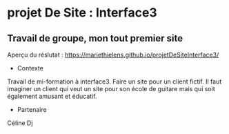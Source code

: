 # projet De Site : Interface3

## Travail de groupe, mon tout premier site

Aperçu du réslutat : https://mariethielens.github.io/projetDeSiteInterface3/

- Contexte

Travail de mi-formation à interface3. Faire un site pour un client fictif. Il faut imaginer un client qui veut un site pour son école de guitare mais qui soit également amusant et éducatif.

- Partenaire

Céline Dj
